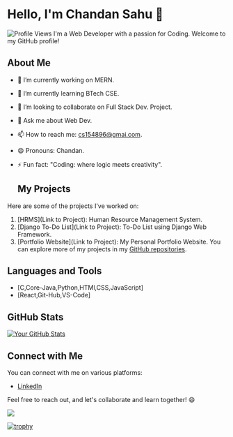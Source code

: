 # Hello, I'm Chandan Sahu 👋
![Profile Views](https://komarev.com/ghpvc/?username=Chandan5858&color=blue)
I'm a Web Developer with a passion for Coding. Welcome to my GitHub profile! 
## About Me
- 🔭 I’m currently working on MERN.
- 🌱 I’m currently learning BTech CSE.
- 👯 I’m looking to collaborate on Full Stack Dev. Project.
- 💬 Ask me about Web Dev.
- 📫 How to reach me: cs154896@gmai.com.
- 😄 Pronouns: Chandan.
- ⚡ Fun fact: "Coding: where logic meets creativity".

  ## My Projects
Here are some of the projects I've worked on:
1. [HRMS](Link to Project): Human Resource Management System.
2. [Django To-Do List](Link to Project): To-Do List using Django Web Framework.
3. [Portfolio Website](Link to Project): My Personal Portfolio Website.
You can explore more of my projects in my [GitHub repositories](https://github.com/Chandan5858).
## Languages and Tools
- [C,Core-Java,Python,HTMl,CSS,JavaScript]
- [React,Git-Hub,VS-Code]
## GitHub Stats
[![Your GitHub Stats](https://github-readme-stats.vercel.app/api?username=Chandan5858&show_icons=true&theme=radical)](https://github.com/anuraghazra/github-readme-stats)
## Connect with Me
You can connect with me on various platforms:
- [LinkedIn](https://www.linkedin.com/in/chandan-sahu-937149231/)

Feel free to reach out, and let's collaborate and learn together! 😄
<!-- GitHub Profile Views Counter -->
![](https://komarev.com/ghpvc/?username=Chandan5858)
<!-- GitHub Profile Trophy -->
[![trophy](https://github-profile-trophy.vercel.app/?username=Chandan5858)](https://github.com/ryo-ma/github-profile-trophy)
